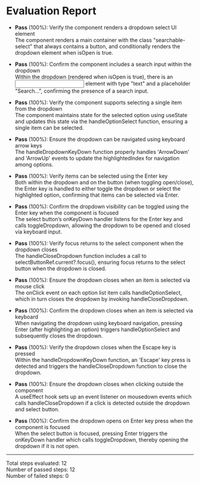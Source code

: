 # Evaluation Report

- **Pass** (100%): Verify the component renders a dropdown select UI element  
  The component renders a main container with the class "searchable-select" that always contains a button, and conditionally renders the dropdown element when isOpen is true.

- **Pass** (100%): Confirm the component includes a search input within the dropdown  
  Within the dropdown (rendered when isOpen is true), there is an <input> element with type "text" and a placeholder "Search...", confirming the presence of a search input.

- **Pass** (100%): Verify the component supports selecting a single item from the dropdown  
  The component maintains state for the selected option using useState and updates this state via the handleOptionSelect function, ensuring a single item can be selected.

- **Pass** (100%): Ensure the dropdown can be navigated using keyboard arrow keys  
  The handleDropdownKeyDown function properly handles 'ArrowDown' and 'ArrowUp' events to update the highlightedIndex for navigation among options.

- **Pass** (100%): Verify items can be selected using the Enter key  
  Both within the dropdown and on the button (when toggling open/close), the Enter key is handled to either toggle the dropdown or select the highlighted option, confirming that items can be selected via Enter.

- **Pass** (100%): Confirm the dropdown visibility can be toggled using the Enter key when the component is focused  
  The select button’s onKeyDown handler listens for the Enter key and calls toggleDropdown, allowing the dropdown to be opened and closed via keyboard input.

- **Pass** (100%): Verify focus returns to the select component when the dropdown closes  
  The handleCloseDropdown function includes a call to selectButtonRef.current?.focus(), ensuring focus returns to the select button when the dropdown is closed.

- **Pass** (100%): Ensure the dropdown closes when an item is selected via mouse click  
  The onClick event on each option list item calls handleOptionSelect, which in turn closes the dropdown by invoking handleCloseDropdown.

- **Pass** (100%): Confirm the dropdown closes when an item is selected via keyboard  
  When navigating the dropdown using keyboard navigation, pressing Enter (after highlighting an option) triggers handleOptionSelect and subsequently closes the dropdown.

- **Pass** (100%): Verify the dropdown closes when the Escape key is pressed  
  Within the handleDropdownKeyDown function, an 'Escape' key press is detected and triggers the handleCloseDropdown function to close the dropdown.

- **Pass** (100%): Ensure the dropdown closes when clicking outside the component  
  A useEffect hook sets up an event listener on mousedown events which calls handleCloseDropdown if a click is detected outside the dropdown and select button.

- **Pass** (100%): Confirm the dropdown opens on Enter key press when the component is focused  
  When the select button is focused, pressing Enter triggers the onKeyDown handler which calls toggleDropdown, thereby opening the dropdown if it is not open.

---

Total steps evaluated: 12  
Number of passed steps: 12  
Number of failed steps: 0